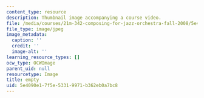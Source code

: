 ```yaml
---
content_type: resource
description: Thumbnail image accompanying a course video.
file: /media/courses/21m-342-composing-for-jazz-orchestra-fall-2008/5e4090e17f5e53319971b362eb0a7bc8_empty.jpg
file_type: image/jpeg
image_metadata:
  caption: ''
  credit: ''
  image-alt: ''
learning_resource_types: []
ocw_type: OCWImage
parent_uid: null
resourcetype: Image
title: empty
uid: 5e4090e1-7f5e-5331-9971-b362eb0a7bc8
---
```

